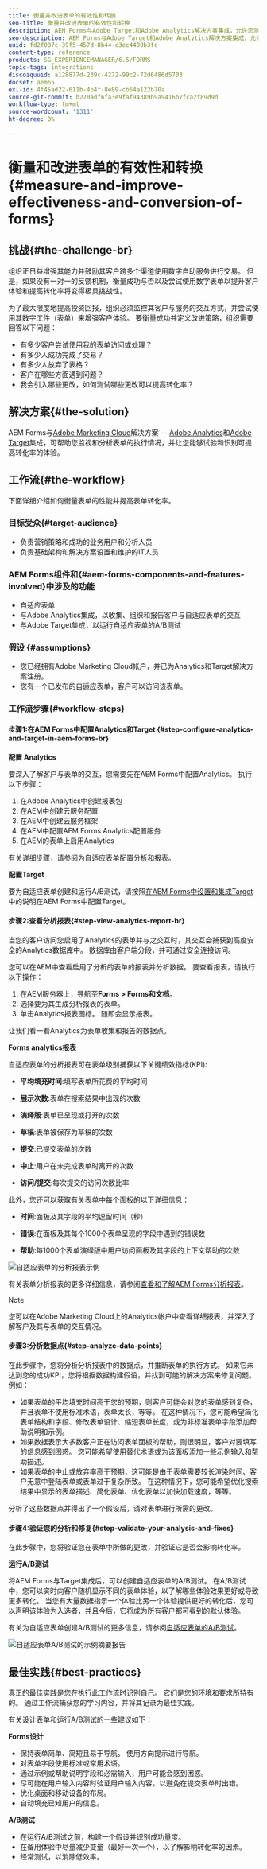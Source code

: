```yaml
---
title: 衡量并改进表单的有效性和转换
seo-title: 衡量并改进表单的有效性和转换
description: AEM Forms与Adobe Target和Adobe Analytics解决方案集成，允许您测量和提高表单的性能和转化率。
seo-description: AEM Forms与Adobe Target和Adobe Analytics解决方案集成，允许您测量和提高表单的性能和转化率。
uuid: fd2f087c-39f5-457d-8b44-c3ec4400b3fc
content-type: reference
products: SG_EXPERIENCEMANAGER/6.5/FORMS
topic-tags: integrations
discoiquuid: a128877d-239c-4272-99c2-72d6486d5703
docset: aem65
exl-id: 4f45ad22-611b-4b4f-8e89-cb64a122b70a
source-git-commit: b220adf6fa3e9faf94389b9a9416b7fca2f89d9d
workflow-type: tm+mt
source-wordcount: '1311'
ht-degree: 0%

---
```


# 衡量和改进表单的有效性和转换{#measure-and-improve-effectiveness-and-conversion-of-forms}

## 挑战{#the-challenge-br}

组织正日益增强其能力并鼓励其客户跨多个渠道使用数字自助服务进行交易。 但是，如果没有一对一的反馈机制，衡量成功与否以及尝试使用数字表单以提升客户体验和提高转化率将变得极具挑战性。

为了最大限度地提高投资回报，组织必须监控其客户与服务的交互方式，并尝试使用其数字工件（表单）来增强客户体验。 要衡量成功并定义改进策略，组织需要回答以下问题：

* 有多少客户尝试使用我的表单访问或处理？
* 有多少人成功完成了交易？
* 有多少人放弃了表格？
* 客户在哪些方面遇到问题？
* 我会引入哪些更改，如何测试哪些更改可以提高转化率？

## 解决方案{#the-solution}

AEM Forms与[Adobe Marketing Cloud](https://www.adobe.com/marketing-cloud.html)解决方案 — [Adobe Analytics](https://www.adobe.com/marketing-cloud/web-analytics.html)和[Adobe Target](https://www.adobe.com/marketing-cloud/testing-targeting.html)集成，可帮助您监视和分析表单的执行情况，并让您能够试验和识别可提高转化率的体验。

## 工作流{#the-workflow}

下面详细介绍如何衡量表单的性能并提高表单转化率。

### 目标受众{#target-audience}

* 负责营销策略和成功的业务用户和分析人员
* 负责基础架构和解决方案设置和维护的IT人员

### AEM Forms组件和{#aem-forms-components-and-features-involved}中涉及的功能

* 自适应表单
* 与Adobe Analytics集成，以收集、组织和报告客户与自适应表单的交互
* 与Adobe Target集成，以运行自适应表单的A/B测试

### 假设 {#assumptions}

* 您已经拥有Adobe Marketing Cloud帐户，并已为Analytics和Target解决方案注册。
* 您有一个已发布的自适应表单，客户可以访问该表单。

### 工作流步骤{#workflow-steps}

#### 步骤1:在AEM Forms中配置Analytics和Target {#step-configure-analytics-and-target-in-aem-forms-br}

**配置 Analytics**

要深入了解客户与表单的交互，您需要先在AEM Forms中配置Analytics。 执行以下步骤：

1. 在Adobe Analytics中创建报表包
1. 在AEM中创建云服务配置
1. 在AEM中创建云服务框架
1. 在AEM中配置AEM Forms Analytics配置服务
1. 在AEM的表单上启用Analytics

有关详细步骤，请参阅[为自适应表单配置分析和报表](../../forms/using/configure-analytics-forms-documents.md)。

**配置Target**

要为自适应表单创建和运行A/B测试，请按照[在AEM Forms中设置和集成Target](../../forms/using/ab-testing-adaptive-forms.md#p-set-up-and-integrate-target-in-aem-forms-p)中的说明在AEM Forms中配置Target。

#### 步骤2:查看分析报表{#step-view-analytics-report-br}

当您的客户访问您启用了Analytics的表单并与之交互时，其交互会捕获到高度安全的Analytics数据库中。 数据库由客户端分段，并可通过安全连接访问。

您可以在AEM中查看启用了分析的表单的报表并分析数据。 要查看报表，请执行以下操作：

1. 在AEM服务器上，导航至&#x200B;**Forms > Forms和文档**。
1. 选择要为其生成分析报表的表单。
1. 单击Analytics报表图标。 随即会显示报表。

让我们看一看Analytics为表单收集和报告的数据点。

**Forms analytics报表**

自适应表单的分析报表可在表单级别捕获以下关键绩效指标(KPI):

* **平均填充时间**:填写表单所花费的平均时间
* **展示次数**:表单在搜索结果中出现的次数

* **演绎版**:表单已呈现或打开的次数
* **草稿**:表单被保存为草稿的次数

* **提交**:已提交表单的次数
* **中止**:用户在未完成表单时离开的次数
* **访问/提交**:每次提交的访问次数比率

此外，您还可以获取有关表单中每个面板的以下详细信息：

* **时间**:面板及其字段的平均逗留时间（秒）

* **错误**:在面板及其每个1000个表单呈现的字段中遇到的错误数

* **帮助**:每1000个表单演绎版中用户访问面板及其字段的上下文帮助的次数

![自适应表单的分析报表示例](assets/summary-report.png)

有关表单分析报表的更多详细信息，请参阅[查看和了解AEM Forms分析报表](../../forms/using/view-understand-aem-forms-analytics-reports.md)。

>[!NOTE]
>
>您可以在Adobe Marketing Cloud上的Analytics帐户中查看详细报表，并深入了解客户及其与表单的交互情况。

#### 步骤3:分析数据点{#step-analyze-data-points}

在此步骤中，您将分析分析报表中的数据点，并推断表单的执行方式。 如果它未达到您的成功KPI，您将根据数据构建假设，并找到可能的解决方案来修复问题。 例如：

* 如果表单的平均填充时间高于您的预期，则客户可能会对您的表单感到复杂，并且表单不使用标准术语，表单太长，等等。 在这种情况下，您可能希望简化表单结构和字段、修改表单设计、缩短表单长度，或为非标准表单字段添加帮助说明和示例。
* 如果数据表示大多数客户正在访问表单面板的帮助，则很明显，客户对要填写的信息感到困惑。 您可能希望使用替代术语或为该面板添加一些示例输入和帮助描述。
* 如果表单的中止或放弃率高于预期，这可能是由于表单需要较长渲染时间、客户无意中登陆表单或表单过于复杂所致。 在这种情况下，您可能希望优化搜索结果中显示的表单描述、简化表单、优化表单以加快加载速度，等等。

分析了这些数据点并得出了一个假设后，请对表单进行所需的更改。

#### 步骤4:验证您的分析和修复{#step-validate-your-analysis-and-fixes}

在此步骤中，您将验证您在表单中所做的更改，并验证它是否会影响转化率。

**运行A/B测试**

将AEM Forms与Target集成后，可以创建自适应表单的A/B测试。 在A/B测试中，您可以实时向客户随机显示不同的表单体验，以了解哪些体验效果更好或导致更多转化。 当您有大量数据指示一个体验比另一个体验提供更好的转化后，您可以声明该体验为入选者，并且今后，它将成为所有客户都可看到的默认体验。

有关为自适应表单创建A/B测试的更多信息，请参阅[自适应表单的A/B测试](../../forms/using/ab-testing-adaptive-forms.md)。

![自适应表单A/B测试的示例摘要报告](assets/ab-test-report-4.png)

## 最佳实践{#best-practices}

真正的最佳实践是您在执行此工作流时识别自己。 它们是您的环境和要求所特有的。 通过工作流捕获您的学习内容，并将其记录为最佳实践。

有关设计表单和运行A/B测试的一些建议如下：

**Forms设计**

* 保持表单简单、简短且易于导航。 使用方向提示进行导航。
* 对表单字段使用标准或常用术语。
* 通过示例或帮助说明字段和必需输入，用户可能会感到困惑。
* 尽可能在用户输入内容时验证用户输入内容，以避免在提交表单时出错。
* 优化桌面和移动设备的布局。
* 自动填充已知用户的信息。

**A/B测试**

* 在运行A/B测试之前，构建一个假设并识别成功量度。
* 在备用体验中尽量减少变量（最好一次一个），以了解影响转化率的因素。
* 经常测试，以消除低效率。
